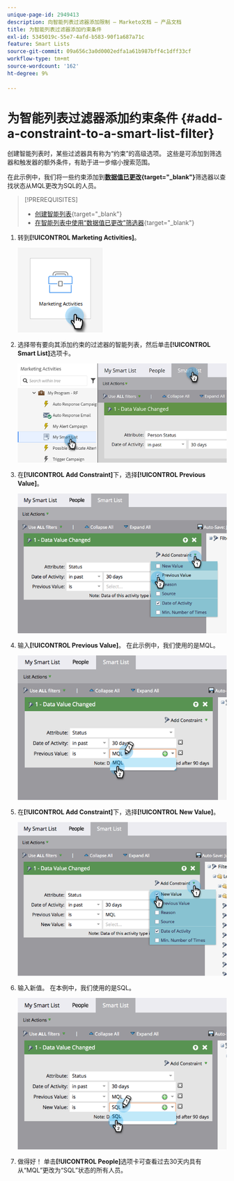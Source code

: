 ```yaml
---
unique-page-id: 2949413
description: 向智能列表过滤器添加限制 — Marketo文档 — 产品文档
title: 为智能列表过滤器添加约束条件
exl-id: 5345019c-55e7-4afd-b583-90f1a687a71c
feature: Smart Lists
source-git-commit: 09a656c3a0d0002edfa1a61b987bff4c1dff33cf
workflow-type: tm+mt
source-wordcount: '162'
ht-degree: 9%

---
```


# 为智能列表过滤器添加约束条件 {#add-a-constraint-to-a-smart-list-filter}

创建智能列表时，某些过滤器具有称为“约束”的高级选项。 这些是可添加到筛选器和触发器的额外条件，有助于进一步缩小搜索范围。

在此示例中，我们将一些约束添加到&#x200B;**[数据值已更改](/help/marketo/product-docs/core-marketo-concepts/smart-campaigns/flow-actions/change-data-value.md){target="_blank"}**&#x200B;筛选器以查找状态从MQL更改为SQL的人员。

>[!PREREQUISITES]
>
>* [创建智能列表](/help/marketo/product-docs/core-marketo-concepts/smart-lists-and-static-lists/creating-a-smart-list/create-a-smart-list.md){target="_blank"}
>* [在智能列表中使用“数据值已更改”筛选器](/help/marketo/product-docs/core-marketo-concepts/smart-lists-and-static-lists/using-smart-lists/use-the-data-value-changed-filter-in-a-smart-list.md){target="_blank"}

1. 转到&#x200B;**[!UICONTROL Marketing Activities]**。

   ![](assets/add-a-constraint-to-a-smart-list-filter-1.png)

1. 选择带有要向其添加约束的过滤器的智能列表，然后单击&#x200B;**[!UICONTROL Smart List]**&#x200B;选项卡。

   ![](assets/add-a-constraint-to-a-smart-list-filter-2.png)

1. 在&#x200B;**[!UICONTROL Add Constraint]**&#x200B;下，选择&#x200B;**[!UICONTROL Previous Value]**。

   ![](assets/add-a-constraint-to-a-smart-list-filter-3.png)

1. 输入&#x200B;**[!UICONTROL Previous Value]**。 在此示例中，我们使用的是MQL。

   ![](assets/add-a-constraint-to-a-smart-list-filter-4.png)

1. 在&#x200B;**[!UICONTROL Add Constraint]**&#x200B;下，选择&#x200B;**[!UICONTROL New Value]**。

   ![](assets/add-a-constraint-to-a-smart-list-filter-5.png)

1. 输入新值。 在本例中，我们使用的是SQL。

   ![](assets/add-a-constraint-to-a-smart-list-filter-6.png)

1. 做得好！ 单击&#x200B;**[!UICONTROL People]**&#x200B;选项卡可查看过去30天内具有从“MQL”更改为“SQL”状态的所有人员。
